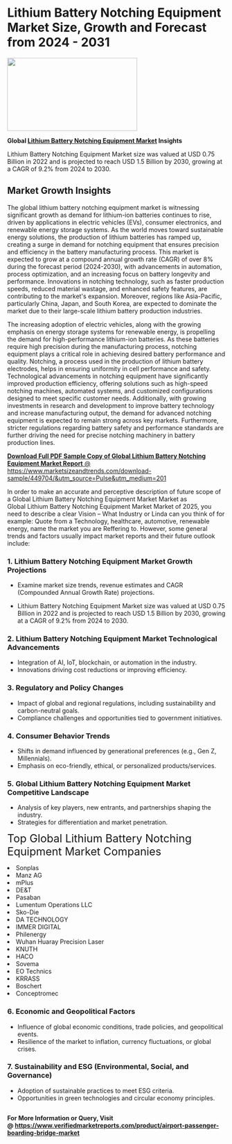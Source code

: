 <H1>Lithium Battery Notching Equipment Market Size, Growth and Forecast from 2024 - 2031</H1><img class="aligncenter size-medium wp-image-584254" src="https://thirdeyenews.in/wp-content/uploads/2024/09/Global-Market-Research-300x168.jpeg" alt="" width="300" height="168" /><p><strong>Global&nbsp;<a href="https://www.marketsizeandtrends.com/download-sample/449704/&amp;utm_source=Pulse&amp;utm_medium=201">Lithium Battery Notching Equipment Market</a> Insights</strong></p><p>Lithium Battery Notching Equipment Market size was valued at USD 0.75 Billion in 2022 and is projected to reach USD 1.5 Billion by 2030, growing at a CAGR of 9.2% from 2024 to 2030.</p><p><h2>Market Growth Insights</h2> <p>The global lithium battery notching equipment market is witnessing significant growth as demand for lithium-ion batteries continues to rise, driven by applications in electric vehicles (EVs), consumer electronics, and renewable energy storage systems. As the world moves toward sustainable energy solutions, the production of lithium batteries has ramped up, creating a surge in demand for notching equipment that ensures precision and efficiency in the battery manufacturing process. This market is expected to grow at a compound annual growth rate (CAGR) of over 8% during the forecast period (2024-2030), with advancements in automation, process optimization, and an increasing focus on battery longevity and performance. Innovations in notching technology, such as faster production speeds, reduced material wastage, and enhanced safety features, are contributing to the market's expansion. Moreover, regions like Asia-Pacific, particularly China, Japan, and South Korea, are expected to dominate the market due to their large-scale lithium battery production industries.</p> <p><a href="#"></a></p> <p>The increasing adoption of electric vehicles, along with the growing emphasis on energy storage systems for renewable energy, is propelling the demand for high-performance lithium-ion batteries. As these batteries require high precision during the manufacturing process, notching equipment plays a critical role in achieving desired battery performance and quality. Notching, a process used in the production of lithium battery electrodes, helps in ensuring uniformity in cell performance and safety. Technological advancements in notching equipment have significantly improved production efficiency, offering solutions such as high-speed notching machines, automated systems, and customized configurations designed to meet specific customer needs. Additionally, with growing investments in research and development to improve battery technology and increase manufacturing output, the demand for advanced notching equipment is expected to remain strong across key markets. Furthermore, stricter regulations regarding battery safety and performance standards are further driving the need for precise notching machinery in battery production lines. <p><a href="#"></p><p><span class=""><strong>Download Full PDF Sample Copy of Global Lithium Battery Notching Equipment Market Report</strong> @ <a href="https://www.marketsizeandtrends.com/download-sample/449704/&amp;utm_source=Pulse&amp;utm_medium=201" target="_blank">https://www.marketsizeandtrends.com/download-sample/449704/&amp;utm_source=Pulse&amp;utm_medium=201</a></span></p><p>In order to make an accurate and perceptive description of future scope of a Global&nbsp;Lithium Battery Notching Equipment Market Market as Global&nbsp;Lithium Battery Notching Equipment Market Market of 2025, you need to describe a clear Vision &ndash; What Industry or Linda can you think of for example: Quote from a Technology, healthcare, automotive, renewable energy, name the market you are Reffering to. However, some general trends and factors usually impact market reports and their future outlook include:</p><h3>1.&nbsp;<strong>Lithium Battery Notching Equipment Market Growth Projections</strong></h3><ul><li>Examine market size trends, revenue estimates and CAGR (Compounded Annual Growth Rate) projections.</li><li><p>Lithium Battery Notching Equipment Market size was valued at USD 0.75 Billion in 2022 and is projected to reach USD 1.5 Billion by 2030, growing at a CAGR of 9.2% from 2024 to 2030.</p></li></ul><h3>2.&nbsp;<strong>Lithium Battery Notching Equipment Market Technological Advancements</strong></h3><ul><li>Integration of AI, IoT, blockchain, or automation in the industry.</li><li>Innovations driving cost reductions or improving efficiency.</li></ul><h3>3.&nbsp;<strong>Regulatory and Policy Changes</strong></h3><ul><li>Impact of global and regional regulations, including sustainability and carbon-neutral goals.</li><li>Compliance challenges and opportunities tied to government initiatives.</li></ul><h3>4.&nbsp;<strong>Consumer Behavior Trends</strong></h3><ul><li>Shifts in demand influenced by generational preferences (e.g., Gen Z, Millennials).</li><li>Emphasis on eco-friendly, ethical, or personalized products/services.</li></ul><h3>5.&nbsp;<strong>Global Lithium Battery Notching Equipment Market Competitive Landscape</strong></h3><ul><li>Analysis of key players, new entrants, and partnerships shaping the industry.</li><li>Strategies for differentiation and market penetration.</li></ul><p data-pm-slice="1 1 []"><span style="color: inherit; font-family: inherit; font-size: 25px;">Top Global Lithium Battery Notching Equipment Market Companies</span></p><div class="" data-test-id=""><p><li>Sonplas</li><li> Manz AG</li><li> mPlus</li><li> DE&T</li><li> Pasaban</li><li> Lumentum Operations LLC</li><li> Sko-Die</li><li> DA TECHNOLOGY</li><li> IMMER DIGITAL</li><li> Philenergy</li><li> Wuhan Huaray Precision Laser</li><li> KNUTH</li><li> HACO</li><li> Sovema</li><li> EO Technics</li><li> KRRASS</li><li> Boschert</li><li> Conceptromec</li></p></div><h3>6.&nbsp;<strong>Economic and Geopolitical Factors</strong></h3><ul><li>Influence of global economic conditions, trade policies, and geopolitical events.</li><li>Resilience of the market to inflation, currency fluctuations, or global crises.</li></ul><h3>7.&nbsp;<strong>Sustainability and ESG (Environmental, Social, and Governance)</strong></h3><ul><li>Adoption of sustainable practices to meet ESG criteria.</li><li>Opportunities in green technologies and circular economy principles.</li></ul><h2><strong style="font-size: 14px;">For More Information or Query, Visit @&nbsp;</strong><a style="background-color: #ffffff; font-size: 14px;" href="https://www.marketsizeandtrends.com/report/lithium-battery-notching-equipment-market/" target="_blank">https://www.verifiedmarketreports.com/product/airport-passenger-boarding-bridge-market</a></h2>
